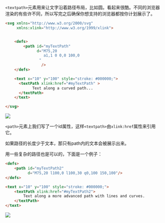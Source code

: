 `<textpath>`元素用来让文字沿着路径布局，比如圆。看起来很酷。不同的浏览器渲染的有些许不同，所以写完之后确保你想支持的浏览器都按你计划展示了。

```HTML
<svg xmlns="http://www.w3.org/2000/svg"
     xmlns:xlink="http://www.w3.org/1999/xlink">


    <defs>
        <path id="myTextPath"
              d="M75,20
                 a1,1 0 0,0 100,0
               "
                />
    </defs>

    <text x="10" y="100" style="stroke: #000000;">
      <textPath xlink:href="#myTextPath" >
            Text along a curved path...
      </textPath>
    </text>

</svg>
```

![](./image2/19-1.svg)

`<path>`元素上我们写了一个id属性，这样`<textpath>`由`xlink:href`属性来引用它。

如果路径的长度少于文本，那只有path内的文本会被展示出来。

用一些复杂的路径也是可以的，下面是一个例子：

```HTML
<defs>
    <path id="myTextPath2"
          d="M75,20 l100,0 l100,30 q0,100 150,100"/>
</defs>

<text x="10" y="100" style="stroke: #000000;">
    <textPath xlink:href="#myTextPath2">
        Text along a more advanced path with lines and curves.
    </textPath>
</text>
```
![](./image2/19-2.svg)

